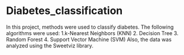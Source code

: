 # Diabetes_classification
In this project, methods were used to classify diabetes. The following algorithms were used: 1.k-Nearest Neighbors (KNN) 2. Decision Tree 3. Random Forest 4. Support Vector Machine (SVM) Also, the data was analyzed using the Sweetviz library.
